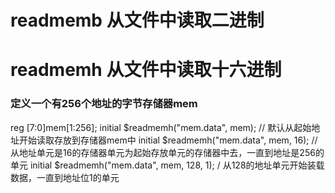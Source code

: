 # readmemb 从文件中读取二进制
# readmemh 从文件中读取十六进制

### 定义一个有256个地址的字节存储器mem
reg [7:0]mem[1:256];
initial $readmemh("mem.data", mem);  // 默认从起始地址开始读取存放到存储器mem中
initial $readmemh("mem.data", mem, 16);  // 从地址单元是16的存储器单元为起始存放单元的存储器中去，一直到地址是256的单元
initial $readmemh("mem.data", mem, 128, 1);  / 从128的地址单元开始装载数据，一直到地址位1的单元